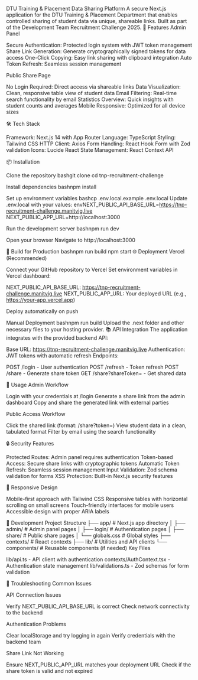 DTU Training & Placement Data Sharing Platform
A secure Next.js application for the DTU Training & Placement Department that enables controlled sharing of student data via unique, shareable links. Built as part of the Development Team Recruitment Challenge 2025.
🚀 Features
Admin Panel

Secure Authentication: Protected login system with JWT token management
Share Link Generation: Generate cryptographically signed tokens for data access
One-Click Copying: Easy link sharing with clipboard integration
Auto Token Refresh: Seamless session management

Public Share Page

No Login Required: Direct access via shareable links
Data Visualization: Clean, responsive table view of student data
Email Filtering: Real-time search functionality by email
Statistics Overview: Quick insights with student counts and averages
Mobile Responsive: Optimized for all device sizes

🛠️ Tech Stack

Framework: Next.js 14 with App Router
Language: TypeScript
Styling: Tailwind CSS
HTTP Client: Axios
Form Handling: React Hook Form with Zod validation
Icons: Lucide React
State Management: React Context API

📦 Installation

Clone the repository
bashgit clone <your-repo-url>
cd tnp-recruitment-challenge

Install dependencies
bashnpm install

Set up environment variables
bashcp .env.local.example .env.local
Update .env.local with your values:
envNEXT_PUBLIC_API_BASE_URL=https://tnp-recruitment-challenge.manitvig.live
NEXT_PUBLIC_APP_URL=http://localhost:3000

Run the development server
bashnpm run dev

Open your browser
Navigate to http://localhost:3000

🔧 Build for Production
bashnpm run build
npm start
🌐 Deployment
Vercel (Recommended)

Connect your GitHub repository to Vercel
Set environment variables in Vercel dashboard:

NEXT_PUBLIC_API_BASE_URL: https://tnp-recruitment-challenge.manitvig.live
NEXT_PUBLIC_APP_URL: Your deployed URL (e.g., https://your-app.vercel.app)


Deploy automatically on push

Manual Deployment
bashnpm run build
Upload the .next folder and other necessary files to your hosting provider.
📚 API Integration
The application integrates with the provided backend API:

Base URL: https://tnp-recruitment-challenge.manitvig.live
Authentication: JWT tokens with automatic refresh
Endpoints:

POST /login - User authentication
POST /refresh - Token refresh
POST /share - Generate share token
GET /share?shareToken=<token> - Get shared data



🎯 Usage
Admin Workflow

Login with your credentials at /login
Generate a share link from the admin dashboard
Copy and share the generated link with external parties

Public Access Workflow

Click the shared link (format: /share?token=<shareToken>)
View student data in a clean, tabulated format
Filter by email using the search functionality

🔒 Security Features

Protected Routes: Admin panel requires authentication
Token-based Access: Secure share links with cryptographic tokens
Automatic Token Refresh: Seamless session management
Input Validation: Zod schema validation for forms
XSS Protection: Built-in Next.js security features

📱 Responsive Design

Mobile-first approach with Tailwind CSS
Responsive tables with horizontal scrolling on small screens
Touch-friendly interfaces for mobile users
Accessible design with proper ARIA labels

🧪 Development
Project Structure
├── app/                    # Next.js app directory
│   ├── admin/             # Admin panel pages
│   ├── login/             # Authentication pages
│   ├── share/             # Public share pages
│   └── globals.css        # Global styles
├── contexts/              # React contexts
├── lib/                   # Utilities and API clients
└── components/            # Reusable components (if needed)
Key Files

lib/api.ts - API client with authentication
contexts/AuthContext.tsx - Authentication state management
lib/validations.ts - Zod schemas for form validation

🐛 Troubleshooting
Common Issues

API Connection Issues

Verify NEXT_PUBLIC_API_BASE_URL is correct
Check network connectivity to the backend


Authentication Problems

Clear localStorage and try logging in again
Verify credentials with the backend team


Share Link Not Working

Ensure NEXT_PUBLIC_APP_URL matches your deployment URL
Check if the share token is valid and not expired